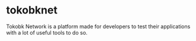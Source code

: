 # tokobknet
Tokobk Network is a platform made for developers to test their applications with a lot of useful tools to do so.

